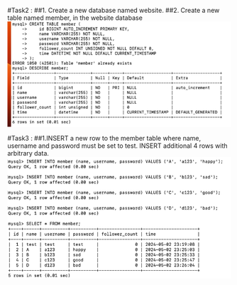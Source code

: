 #Task2 : 
##1. Create a new database named website.
##2. Create a new table named member, in the website database
![image](https://github.com/chiwenling/wehelp_one/blob/c2af7825e83e383d5abba03662906f78743546fa/week5/2.png)


#Task3 :
##1.INSERT a new row to the member table where name, username and password must be set to test. INSERT additional 4 rows with arbitrary data.
![image](https://github.com/chiwenling/wehelp_one/blob/ecb132cb12db3930619844985611a46e089b17fe/week5/3-1%20%26%203-2.png)

